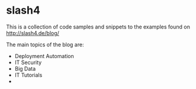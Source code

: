 slash4
======

This is a collection of code samples and snippets to the examples found on http://slash4.de/blog/

The main topics of the blog are:

* Deployment Automation
* IT Security
* Big Data
* IT Tutorials
* 
